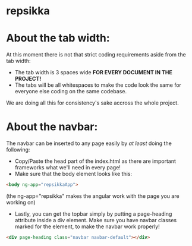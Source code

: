 # repsikka

# About the tab width:
At this moment there is not that strict coding requirements aside from the tab width:

- The tab width is 3 spaces wide **FOR EVERY DOCUMENT IN THE PROJECT!**
- The tabs will be all whitespaces to make the code look the same for everyone else coding on the same codebase.

We are doing all this for consistency's sake accross the whole project.

# About the navbar:
The navbar can be inserted to any page easily by _at least_ doing the following:

- Copy/Paste the head part of the index.html as there are important frameworks what we'll need in every page!
- Make sure that the body element looks like this:

```HTML
<body ng-app="repsikkaApp">
```
(the ng-app="repsikka" makes the angular work with the page you are working on)

- Lastly, you can get the topbar simply by putting a page-heading attribute inside a div element. Make sure you have navbar classes marked for the element, to make the navbar work properly!
```HTML
<div page-heading class="navbar navbar-default"></div>
```
